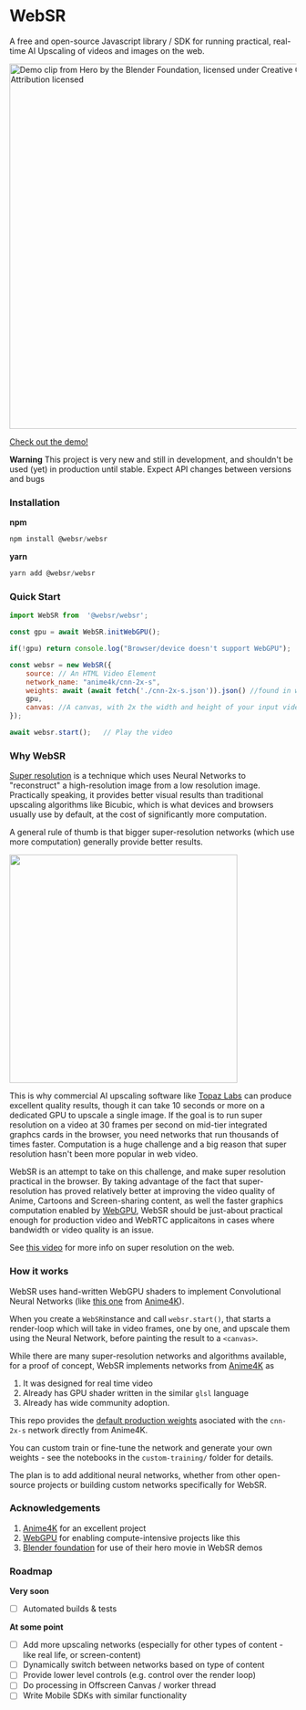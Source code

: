 # WebSR

A free and open-source Javascript library / SDK for running practical, real-time AI Upscaling of videos and images on the web.

<img width="640" title="Demo clip from Hero by the Blender Foundation, licensed under Creative Commons 4.0 Attribution licensed" alt="Demo clip from Hero by the Blender Foundation, licensed under Creative Commons 4.0 Attribution licensed" src="https://github.com/sb2702/websr/assets/5678502/82e6e764-89f4-4c8d-b8f6-dcd43d43c0f3">


[Check out the demo!](https://websr.dev/demo/)


**Warning**
This project is very new and still in development, and shouldn't be used (yet) in production until stable. Expect API changes between versions and bugs


### Installation

**npm**

```javascript
npm install @websr/websr
```


**yarn**

```javascript
yarn add @websr/websr
```


### Quick Start

```javascript
import WebSR from  '@websr/websr';

const gpu = await WebSR.initWebGPU();

if(!gpu) return console.log("Browser/device doesn't support WebGPU");

const websr = new WebSR({
    source: // An HTML Video Element
    network_name: "anime4k/cnn-2x-s",
    weights: await (await fetch('./cnn-2x-s.json')).json() //found in weights/anime4k folder
    gpu,
    canvas: //A canvas, with 2x the width and height of your input video
});

await websr.start();   // Play the video

```

### Why WebSR

[Super resolution](https://en.wikipedia.org/wiki/Super-resolution_imaging) is a technique which uses Neural Networks to "reconstruct" a high-resolution image from a low resolution image. Practically speaking, it provides better visual results than traditional upscaling algorithms like Bicubic, which is what devices and browsers usually use by default, at the cost of significantly more computation.

A general rule of thumb is that bigger super-resolution networks (which use more computation) generally provide better results.

<img src="https://github.com/sb2702/websr/assets/5678502/6e040e84-cf6d-4cf0-a45c-638b41d011ec" width="400" />

This is why commercial AI upscaling software like [Topaz Labs](https://www.topazlabs.com/) can produce excellent quality results, though it can take 10 seconds or more on a dedicated GPU to upscale a single image. 
If the goal is to run super resolution on a video at 30 frames per second on mid-tier integrated graphcs cards in the browser, you need networks that run thousands of times faster. Computation is a huge challenge and a big reason that super resolution hasn't been more popular in web video. 

WebSR is an attempt to take on this challenge, and make super resolution practical in the browser. By taking advantage of the fact that super-resolution has proved relatively better at improving the video quality of Anime, Cartoons and Screen-sharing content, as well the faster graphics computation enabled by [WebGPU](https://developer.mozilla.org/en-US/docs/Web/API/WebGPU_API), WebSR should be just-about practical enough for production video and WebRTC applicaitons in cases where bandwidth or video quality is an issue.

See [this video](https://www.youtube.com/watch?v=R6Ly0GYlXa4) for more info on super resolution on the web.

### How it works

WebSR uses hand-written WebGPU shaders to implement Convolutional Neural Networks (like [this one](https://github.com/sb2702/websr/blob/main/src/networks/anime4k/cnn-2x-s.ts) from [Anime4K](https://github.com/bloc97/Anime4K)).

When you create a `WebSR`instance and call `websr.start()`, that starts a render-loop which will take in video frames, one by one, and upscale them using the Neural Network, before painting the result to a `<canvas>`.

While there are many super-resolution networks and algorithms available, for a proof of concept, WebSR implements networks from [Anime4K](https://github.com/bloc97/Anime4K) as 

1.  It was designed for real time video
2.  Already has GPU shader written in the similar `glsl` language
3.  Already has wide community adoption.

This repo provides the [default production weights](https://github.com/sb2702/websr/blob/main/weights/anime4k/cnn-2x-s.json) asociated with the `cnn-2x-s` network directly from Anime4K. 

You can custom train or fine-tune the network and generate your own weights - see the notebooks in the `custom-training/` folder for details.

The plan is to add additional neural networks, whether from other open-source projects or building custom networks specifically for WebSR.

### Acknowledgements

1. [Anime4K](https://github.com/bloc97/Anime4K) for an excellent project
2. [WebGPU](https://developer.mozilla.org/en-US/docs/Web/API/WebGPU_API) for enabling compute-intensive projects like this
3. [Blender foundation](https://studio.blender.org/films/hero/) for use of their hero movie in WebSR demos

### Roadmap

**Very soon**
- [ ] Automated builds & tests

**At some point**
- [ ] Add more upscaling networks (especially for other types of content - like real life, or screen-content)
- [ ] Dynamically switch between networks based on type of content
- [ ] Provide lower level controls (e.g. control over the render loop)
- [ ] Do processing in Offscreen Canvas / worker thread
- [ ] Write Mobile SDKs with similar functionality
